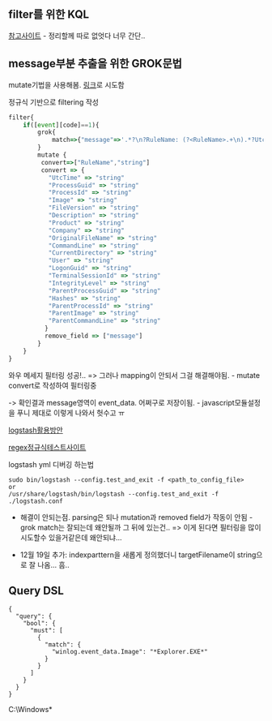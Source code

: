 ## filter를 위한 KQL

[참고사이트](https://goateedev.tistory.com/109) - 정리할께 따로 없엇다 너무 간단..

## message부분 추출을 위한 GROK문법

mutate기법을 사용해봄.
[링크](https://bactoria.github.io/2020/04/12/%EB%A1%9C%EA%B7%B8%EC%8A%A4%ED%83%9C%EC%8B%9C-mutate-filter-plugin-%ED%8C%8C%ED%97%A4%EC%B9%98%EA%B8%B0/)로 시도함

정규식 기반으로 filtering 작성

```javascript
filter{
    if([event][code]==1){
        grok{
            match=>{"message"=>'.*?\n?RuleName: (?<RuleName>.+\n).*?UtcTime: (?<UtcTime>.+\n).*?ProcessGuid: (?<ProcessGuid>.+\n).*?ProcessId: (?<ProcessId>.+\n).*?Image: (?<Image>.+\n).*?FileVersion: (?<FileVersion>.+\n).*?Description: (?<Description>.+\n).*?Product: (?<Product>.+\n).*?Company: (?<Company>.+\n).*?OriginalFileName: (?<OriginalFileName>.+\n).*?CommandLine: (?<CommandLine>.+\n).*?CurrentDirectory: (?<CurrentDirectory>.+\n).*?User: (?<User>.+\n).*?LogonGuid: (?<LogonGuid>.+\n).*?LogonId: (?<LogonId>.+\n).*?TerminalSessionId: (?<TerminalSessionId>.+\n).*?IntegrityLevel: (?<IntegrityLevel>.+\n).*?Hashes: (?<Hashes>.+\n).*?ParentProcessGuid: (?<ParentProcessGuid>.+\n).*?ParentProcessId: (?<ParentProcessId>.+\n).*?ParentImage: (?<ParentImage>.+\n).*?ParentCommandLine: (?<ParentCommandLine>.+)'}
        }
        mutate {
         convert=>["RuleName","string"]
         convert => {
           "UtcTime" => "string"
           "ProcessGuid" => "string"
           "ProcessId" => "string"
           "Image" => "string"
           "FileVersion" => "string"
           "Description" => "string"
           "Product" => "string"
           "Company" => "string"
           "OriginalFileName" => "string"
           "CommandLine" => "string"
           "CurrentDirectory" => "string"
           "User" => "string"
           "LogonGuid" => "string"
           "TerminalSessionId" => "string"
           "IntegrityLevel" => "string"
           "ParentProcessGuid" => "string"
           "Hashes" => "string"
           "ParentProcessId" => "string"
           "ParentImage" => "string"
           "ParentCommandLine" => "string"
          }
          remove_field => ["message"]
        }
    }
}
```

와우 메세지 필터링 성공!.. => 그러나 mapping이 안되서 그걸 해결해야됨. - mutate convert로 작성하여 필터링중

-> 확인결과 message영역이 event_data. 어쩌구로 저장이됨. - javascript모듈설정을 푸니 제대로 이렇게 나와서 헛수고 ㅠ

[logstash활용방안](https://www.elastic.co/kr/blog/a-practical-introduction-to-logstash)

[regex정규식테스트사이트](https://regex101.com/)

logstash yml 디버깅 하는법

```
sudo bin/logstash --config.test_and_exit -f <path_to_config_file>
or
/usr/share/logstash/bin/logstash --config.test_and_exit -f ./logstash.conf
```

- 해결이 안되는점. parsing은 되나 mutation과 removed field가 작동이 안됨 - grok match는 잘되는데 왜안될까 그 뒤에 있는건.. => 이게 된다면 필터링을 많이 시도할수 있을거같은데 왜안되냐...

- 12월 19일 추가: indexparttern을 새롭게 정의했더니 targetFilename이 string으로 잘 나옴... 흠..

## Query DSL

```
{
  "query": {
    "bool": {
      "must": [
        {
          "match": {
            "winlog.event_data.Image": "*Explorer.EXE*"
          }
        }
      ]
    }
  }
}
```

C:\\Windows\*
